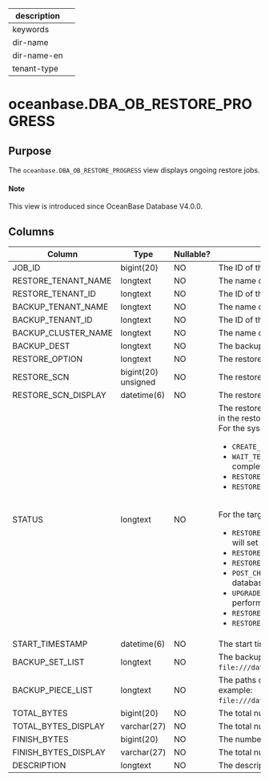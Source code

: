 |description||
|---|---|
|keywords||
|dir-name||
|dir-name-en||
|tenant-type||

# oceanbase.DBA_OB_RESTORE_PROGRESS

## Purpose

The `oceanbase.DBA_OB_RESTORE_PROGRESS` view displays ongoing restore jobs.

<main id="notice" type='explain'>
  <h4>Note</h4>
  <p>This view is introduced since OceanBase Database V4.0.0. </p>
</main>

## Columns

| Column | Type | Nullable? | Description |
| ------ | ------ | ------ | ------ |
| JOB_ID | bigint(20) | NO | The ID of the restore job. |
| RESTORE_TENANT_NAME | longtext | NO | The name of the tenant to be restored. |
| RESTORE_TENANT_ID | longtext | NO | The ID of the tenant to be restored. |
| BACKUP_TENANT_NAME | longtext | NO | The name of the backup source tenant. |
| BACKUP_TENANT_ID | longtext | NO | The ID of the backup source tenant. |
| BACKUP_CLUSTER_NAME | longtext | NO | The name of the backup source cluster. |
| BACKUP_DEST | longtext | NO | The backup set paths. The value contains the data backup path and log archive path. |
| RESTORE_OPTION | longtext | NO | The restore option specified when restore is initiated. |
| RESTORE_SCN | bigint(20) unsigned | NO | The restore system change number (SCN). |
| RESTORE_SCN_DISPLAY | datetime(6) | NO | The restore SCN displayed as a timestamp. |
| STATUS | longtext | NO | The restore status. The possible states of a restore job in the sys tenant are inconsistent with those in the restored tenant. <br>For the sys tenant: <ul><li> `CREATE_TENANT`: The sys tenant is creating the target tenant to be restored. </li> <li> `WAIT_TENANT_RESTORE_FINISH`: The system is waiting for the restore of the target tenant to complete. </li> <li> `RESTORE_SUCCESS`: The tenant is restored. </li> <li> `RESTORE_FAIL`: The restore of the tenant failed. </li></ul> <br>For the target tenant: <ul><li> `RESTORE_PRE`: Preparations are being made for the restore. If encryption is enabled, the system will set encryption information in this phase. </li> <li> `RESTORE_CREATE_INIT_LS`: The system is creating log streams. </li> <li> `RESTORE_WAIT_LS`: The system is waiting for the restore of the log streams to complete. </li> <li> `POST_CHECK`: The system is checking the role of the tenant and restoring the tenant as a standby database. </li> <li> `UPGRADE`: The tenant is being upgraded. For restore across versions, an upgrade will be performed for the tenant. </li> <li> `RESTORE_SUCCESS`: The restore succeeded. </li> <li> `RESTORE_FAIL`: The restore failed. </li></ul> |
| START_TIMESTAMP | datetime(6) | NO | The start timestamp of the restore job. |
| BACKUP_SET_LIST | longtext | NO | The backup set paths for restore, which are separated with commas (`,`). Here is an example: `file:///data/nfs/backup/data/backup_set_1_full,file:///data/nfs/backup/data/backup_set_2_inc`. |
| BACKUP_PIECE_LIST | longtext | NO | The paths of log archive pieces for restore, which are separated with commas (,). Here is an example: `file:///data/nfs/backup/data/backup_set_1_full,file:///data/nfs/backup/data/backup_set_2_inc`. |
| TOTAL_BYTES | bigint(20) | NO | The total number of bytes to restore. |
| TOTAL_BYTES_DISPLAY | varchar(27) | NO | The total number of bytes to restore, in a storage capacity unit. |
| FINISH_BYTES | bigint(20) | NO | The number of bytes restored. |
| FINISH_BYTES_DISPLAY | varchar(27) | NO | The total number of bytes restored, in a storage capacity unit. |
| DESCRIPTION | longtext | NO | The description specified in the restore statement. |
